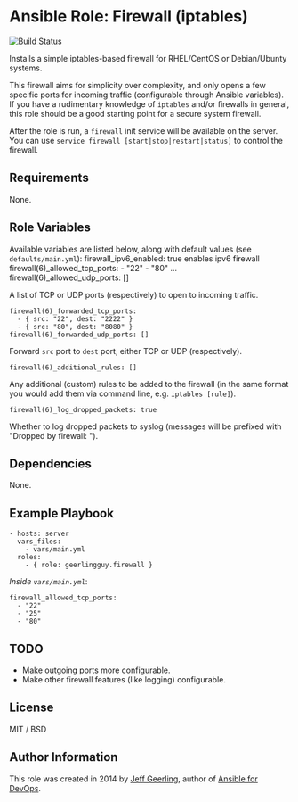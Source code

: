 # Ansible Role: Firewall (iptables)

[![Build Status](https://travis-ci.org/geerlingguy/ansible-role-firewall.svg?branch=master)](https://travis-ci.org/geerlingguy/ansible-role-firewall)

Installs a simple iptables-based firewall for RHEL/CentOS or Debian/Ubunty systems.

This firewall aims for simplicity over complexity, and only opens a few specific ports for incoming traffic (configurable through Ansible variables). If you have a rudimentary knowledge of `iptables` and/or firewalls in general, this role should be a good starting point for a secure system firewall.

After the role is run, a `firewall` init service will be available on the server. You can use `service firewall [start|stop|restart|status]` to control the firewall.

## Requirements

None.

## Role Variables

Available variables are listed below, along with default values (see `defaults/main.yml`):
    firewall_ipv6_enabled: true enables ipv6 firewall
    firewall(6)_allowed_tcp_ports:
      - "22"
      - "80"
      ...
    firewall(6)_allowed_udp_ports: []

A list of TCP or UDP ports (respectively) to open to incoming traffic.

    firewall(6)_forwarded_tcp_ports:
      - { src: "22", dest: "2222" }
      - { src: "80", dest: "8080" }
    firewall(6)_forwarded_udp_ports: []

Forward `src` port to `dest` port, either TCP or UDP (respectively).

    firewall(6)_additional_rules: []

Any additional (custom) rules to be added to the firewall (in the same format you would add them via command line, e.g. `iptables [rule]`).

    firewall(6)_log_dropped_packets: true

Whether to log dropped packets to syslog (messages will be prefixed with "Dropped by firewall: ").

## Dependencies

None.

## Example Playbook

    - hosts: server
      vars_files:
        - vars/main.yml
      roles:
        - { role: geerlingguy.firewall }

*Inside `vars/main.yml`*:

    firewall_allowed_tcp_ports:
      - "22"
      - "25"
      - "80"

## TODO

  - Make outgoing ports more configurable.
  - Make other firewall features (like logging) configurable.

## License

MIT / BSD

## Author Information

This role was created in 2014 by [Jeff Geerling](http://jeffgeerling.com/), author of [Ansible for DevOps](http://ansiblefordevops.com/).
